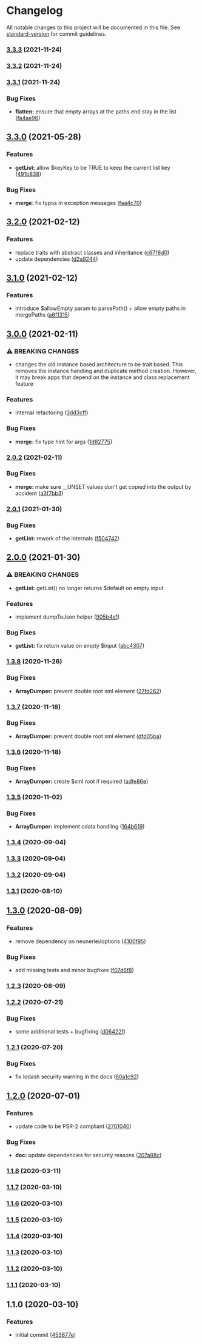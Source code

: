 # Changelog

All notable changes to this project will be documented in this file. See [standard-version](https://github.com/conventional-changelog/standard-version) for commit guidelines.

### [3.3.3](https://github.com/Neunerlei/arrays/compare/v3.3.2...v3.3.3) (2021-11-24)

### [3.3.2](https://github.com/Neunerlei/arrays/compare/v3.3.1...v3.3.2) (2021-11-24)

### [3.3.1](https://github.com/Neunerlei/arrays/compare/v3.3.0...v3.3.1) (2021-11-24)


### Bug Fixes

* **flatten:** ensure that empty arrays at the paths end stay in the list ([fa4ae96](https://github.com/Neunerlei/arrays/commit/fa4ae96081a244af8517b1da7b0c6f30e8d510e1))

## [3.3.0](https://github.com/Neunerlei/arrays/compare/v3.2.0...v3.3.0) (2021-05-28)


### Features

* **getList:** allow $keyKey to be TRUE to keep the current list key ([491b838](https://github.com/Neunerlei/arrays/commit/491b838d12cbd1cec3c000c8e8c02b7318dd93b3))


### Bug Fixes

* **merge:** fix typos in exception messages ([faa4c70](https://github.com/Neunerlei/arrays/commit/faa4c7084b05905d40bbb746bca1eea5f7b2609c))

## [3.2.0](https://github.com/Neunerlei/arrays/compare/v3.1.0...v3.2.0) (2021-02-12)


### Features

* replace traits with abstract classes and inheritance ([c6718d0](https://github.com/Neunerlei/arrays/commit/c6718d0da05809f80a63e3db7bd505cc12066cf5))
* update dependencies ([d2a9244](https://github.com/Neunerlei/arrays/commit/d2a924479a1ac2164251bcf1cb52e1feae58df47))

## [3.1.0](https://github.com/Neunerlei/arrays/compare/v3.0.0...v3.1.0) (2021-02-12)


### Features

* introduce $allowEmpty param to parsePath() + allow empty paths in mergePaths ([a6f1315](https://github.com/Neunerlei/arrays/commit/a6f131591be546e96d8fb57c8757604e466b6ffa))

## [3.0.0](https://github.com/Neunerlei/arrays/compare/v2.0.2...v3.0.0) (2021-02-11)


### ⚠ BREAKING CHANGES

* changes the old instance based architecture to be trait
based. This removes the instance handling and duplicate method creation.
However, it may break apps that depend on the instance and class
replacement feature

### Features

* internal refactoring ([3dd3cff](https://github.com/Neunerlei/arrays/commit/3dd3cff3d2d9e1c27525b03a4190ade4bc385959))


### Bug Fixes

* **merge:** fix type hint for args ([1d82775](https://github.com/Neunerlei/arrays/commit/1d82775049e3f7b95566ae1d93b0fbd0c8e44363))

### [2.0.2](https://github.com/Neunerlei/arrays/compare/v2.0.1...v2.0.2) (2021-02-11)


### Bug Fixes

* **merge:** make sure __UNSET values don't get copied into the output by accident ([a3f7bb3](https://github.com/Neunerlei/arrays/commit/a3f7bb3027310063c963b96d3769aed6835c5358))

### [2.0.1](https://github.com/Neunerlei/arrays/compare/v2.0.0...v2.0.1) (2021-01-30)


### Bug Fixes

* **getList:** rework of the internals ([f504742](https://github.com/Neunerlei/arrays/commit/f50474211dd283ab87c8bbebb8c4c92a62b52644))

## [2.0.0](https://github.com/Neunerlei/arrays/compare/v1.3.8...v2.0.0) (2021-01-30)


### ⚠ BREAKING CHANGES

* **getList:** getList() no longer returns $default on empty input

### Features

* implement dumpToJson helper ([905b4e1](https://github.com/Neunerlei/arrays/commit/905b4e146880d0ac37414135076176ab933a1ec3))


### Bug Fixes

* **getList:** fix return value on empty $input ([abc4307](https://github.com/Neunerlei/arrays/commit/abc4307fcb6591661ec88e8ea8274709f7aa59b8))

### [1.3.8](https://github.com/Neunerlei/arrays/compare/v1.3.7...v1.3.8) (2020-11-26)


### Bug Fixes

* **ArrayDumper:** prevent double root xml element ([27fd262](https://github.com/Neunerlei/arrays/commit/27fd262b6d4c1e423c843ba4c53536167e193670))

### [1.3.7](https://github.com/Neunerlei/arrays/compare/v1.3.6...v1.3.7) (2020-11-18)


### Bug Fixes

* **ArrayDumper:** prevent double root xml element ([dfd05ba](https://github.com/Neunerlei/arrays/commit/dfd05ba9b879c6d6e07c93abc86af5c94d704104))

### [1.3.6](https://github.com/Neunerlei/arrays/compare/v1.3.5...v1.3.6) (2020-11-18)


### Bug Fixes

* **ArrayDumper:** create $xml root if required ([adfe86e](https://github.com/Neunerlei/arrays/commit/adfe86e2b51b688ada9a2ebcffda7fdd687df38c))

### [1.3.5](https://github.com/Neunerlei/arrays/compare/v1.3.4...v1.3.5) (2020-11-02)


### Bug Fixes

* **ArrayDumper:** implement cdata handling ([164b619](https://github.com/Neunerlei/arrays/commit/164b6192ead44cbe0379e262abfb053632574cd1))

### [1.3.4](https://github.com/Neunerlei/arrays/compare/v1.3.3...v1.3.4) (2020-09-04)

### [1.3.3](https://github.com/Neunerlei/arrays/compare/v1.3.2...v1.3.3) (2020-09-04)

### [1.3.2](https://github.com/Neunerlei/arrays/compare/v1.3.1...v1.3.2) (2020-09-04)

### [1.3.1](https://github.com/Neunerlei/arrays/compare/v1.3.0...v1.3.1) (2020-08-10)

## [1.3.0](https://github.com/Neunerlei/arrays/compare/v1.2.3...v1.3.0) (2020-08-09)


### Features

* remove dependency on neunerlei/options ([4100f95](https://github.com/Neunerlei/arrays/commit/4100f952c373aff5ec80951f8eb11af0a25710c3))


### Bug Fixes

* add missing tests and minor bugfixes ([f07d6f8](https://github.com/Neunerlei/arrays/commit/f07d6f834fa1a5301bbecf7c1cda09c55e146f8c))

### [1.2.3](https://github.com/Neunerlei/arrays/compare/v1.2.2...v1.2.3) (2020-08-09)

### [1.2.2](https://github.com/Neunerlei/arrays/compare/v1.2.1...v1.2.2) (2020-07-21)


### Bug Fixes

* some additional tests + bugfixing ([d06422f](https://github.com/Neunerlei/arrays/commit/d06422fdb25e0dc6e574ff14b4aaf51ed2d8bc14))

### [1.2.1](https://github.com/Neunerlei/arrays/compare/v1.2.0...v1.2.1) (2020-07-20)


### Bug Fixes

* fix lodash security warning in the docs ([60a1c92](https://github.com/Neunerlei/arrays/commit/60a1c927b864c01f011f6a48cc0ee5c5c779bd1a))

## [1.2.0](https://github.com/Neunerlei/arrays/compare/v1.1.8...v1.2.0) (2020-07-01)


### Features

* update code to be PSR-2 compliant ([2701040](https://github.com/Neunerlei/arrays/commit/2701040a7df6aab739ef0597b3522bcc1a6f3d54))


### Bug Fixes

* **doc:** update dependencies for security reasons ([207a88c](https://github.com/Neunerlei/arrays/commit/207a88c287d044163150a950950372fa9e3ee580))

### [1.1.8](https://github.com/Neunerlei/arrays/compare/v1.1.7...v1.1.8) (2020-03-11)

### [1.1.7](https://github.com/Neunerlei/arrays/compare/v1.1.6...v1.1.7) (2020-03-10)

### [1.1.6](https://github.com/Neunerlei/arrays/compare/v1.1.5...v1.1.6) (2020-03-10)

### [1.1.5](https://github.com/Neunerlei/arrays/compare/v1.1.4...v1.1.5) (2020-03-10)

### [1.1.4](https://github.com/Neunerlei/arrays/compare/v1.1.3...v1.1.4) (2020-03-10)

### [1.1.3](https://github.com/Neunerlei/arrays/compare/v1.1.2...v1.1.3) (2020-03-10)

### [1.1.2](https://github.com/Neunerlei/arrays/compare/v1.1.1...v1.1.2) (2020-03-10)

### [1.1.1](https://github.com/Neunerlei/arrays/compare/v1.1.0...v1.1.1) (2020-03-10)

## 1.1.0 (2020-03-10)


### Features

* initial commit ([453877e](https://github.com/Neunerlei/arrays/commit/453877e9d97bc1149081020f1e39376845109d54))
